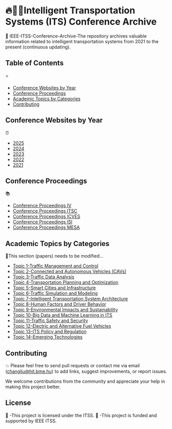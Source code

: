 # :fire:👋🚙Intelligent Transportation Systems (ITS) Conference Archive 

 :raising_hand:  IEEE-ITSS-Conference-Archive-The repository archives valuable information related to intelligent transportation systems from 2021 to the present (continuous updating).


 ## Table of Contents 
⭐
- [Conference Websites by Year](#conference-websites-by-year)
- [Conference Proceedings](#conference-proceedings)
- [Academic Topics by Categories ](#academic-topics-by-categories)
- [Contributing](#contributing)

## Conference Websites by Year 
⏰
- [2025](conference-2025/)
- [2024](conference-2024/)
- [2023](conference-2023/)
- [2022](conference-2022/)
- [2021](conference-2021/)


##  Conference Proceedings 
📚
- [Conference Proceedings IV](proceedings/IV)
- [Conference Proceedings ITSC](proceedings/ITSC)
- [Conference Proceedings ICVES](proceedings/ICVES)
- [Conference Proceedings ISI](proceedings/ISI)
- [Conference Proceedings MESA](proceedings/MESA)


## Academic Topics by Categories 
🚀This section (papers) needs to be modified...
- [Topic 1-Traffic Management and Control](papers/paper1.pdf)
- [Topic 2-Connected and Autonomous Vehicles (CAVs)](papers/paper2.pdf)
- [Topic 3-Traffic Data Analysis](papers/paper3.pdf)
- [Topic 4-Transportation Planning and Optimization](papers/paper4.pdf)
- [Topic 5-Smart Cities and Infrastructure](papers/paper5.pdf)
- [Topic 6-Traffic Simulation and Modeling](papers/paper6.pdf)
- [Topic 7-Intelligent Transportation System Architecture](papers/paper7.pdf)
- [Topic 8-Human Factors and Driver Behavior](papers/paper8.pdf)
- [Topic 9-Environmental Impacts and Sustainability](papers/paper9.pdf)
- [Topic 10-Big Data and Machine Learning in ITS](papers/paper10.pdf)
- [Topic 11-Traffic Safety and Security](papers/paper11.pdf)
- [Topic 12-Electric and Alternative Fuel Vehicles](papers/paper12.pdf)
- [Topic 13-ITS Policy and Regulation](papers/paper13.pdf)
- [Topic 14-Emerging Technologies](papers/paper14.pdf)



## Contributing 
💥
Please feel free to send pull requests or contact me via email (changliu@hit.bme.hu) to add links, suggest improvements, or report issues.

We welcome contributions from the community and appreciate your help in making this project better.


## License 
🌱
-This project is licensed under the ITSS.
🌱
-This project is funded and supported by IEEE ITSS.





